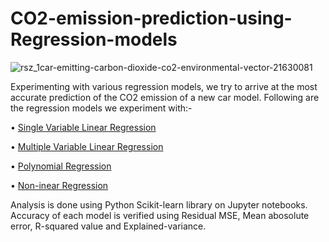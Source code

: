 # CO2-emission-prediction-using-Regression-models

![rsz_1car-emitting-carbon-dioxide-co2-environmental-vector-21630081](https://user-images.githubusercontent.com/65482013/83296928-3ecc3180-a20f-11ea-94c1-a3ace3ad0d21.jpg)

Experimenting with various regression models, we try to arrive at the most accurate prediction of the CO2 emission of a new car model. Following are the regression models we experiment with:-

• [Single Variable Linear Regression](https://github.com/pranavtumkur/Predicting-CO2-emission-using-ML-Regression-models/blob/master/Simple%20Linear%20Regression%20Model.ipynb)

• [Multiple Variable Linear Regression](https://github.com/pranavtumkur/Predicting-CO2-emission-using-ML-Regression-models/blob/master/Mulitple%20Linear%20Regression%20Model.ipynb)

• [Polynomial Regression](https://github.com/pranavtumkur/Predicting-CO2-emission-using-ML-Regression-models/blob/master/Polynomial%20Regression%20Model.ipynb)

• [Non-inear Regression](https://github.com/pranavtumkur/Predicting-CO2-emission-using-ML-Regression-models/blob/master/Non%20Linear%20Regression%20Model.ipynb)

Analysis is done using Python Scikit-learn library on Jupyter notebooks. Accuracy of each model is verified using Residual MSE, Mean abosolute error, R-squared value and Explained-variance.
